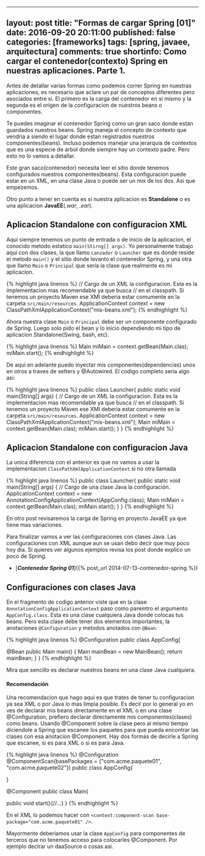 ---
layout: post
title:  "Formas de cargar Spring [01]"
date:   2016-09-20  20:11:00
published: false
categories: [frameworks]
tags: [spring, javaee, arquitectura]
comments: true
shortinfo: Como cargar el contenedor(contexto) Spring en nuestras aplicaciones. Parte 1.
----------------------------------------------------------------------------------------

Antes de detallar varias formas como podemos correr Spring en nuestras aplicaciones, es necesario que aclare un par de 
conceptos diferentes pero asociados entre si. El primero es la carga del contenedor en si mismo y la segunda es
el origen de la configuracion de nuestros beans o componentes.

Te puedes imaginar el contenedor Spring como un gran saco donde estan guardados nuestros beans. Spring maneja el concepto
de contexto que vendria a siendo el lugar donde estan registrados nuestros componentes(beans). Incluso podemos manejar
una jerarquia de contextos que es una especie de arbol donde siempre hay un contexto padre. Pero esto no lo 
vamos a detallar.

Este gran saco(contenedor) necesita leer el sitio donde tenemos configurados nuestros componentes(beans). Esta configuracion
puede estar en un XML, en una clase Java o puede ser un mix de los dos. Asi que empezemos.

Otro punto a tener en cuenta es si nuestra aplicacion es **Standalone** o es una aplicacion **JavaEE**(_.war_, _.ear_).

## Aplicacion Standalone con configuracion XML
Aqui siempre tenemos un punto de entrada o de inicio de la aplicacion, el conocido metodo estatico `main(Stirng[] args)`.
Yo personalmente trabajo aqui con dos clases, la que llamo `Lanzador` o `Launcher` que es donde reside el metodo `main()`
y el sitio donde levanto el contenedor Spring, y una otra que llamo `Main` o `Principal` que seria la clase que realmente
es mi aplicacion.

{% highlight java linenos %}
// Cargo de un XML la configuracion. Esta es la implementacion mas recomendable ya que busca
// en el classpath. Si tenemos un proyecto Maven ese XMl deberia estar comumente en la carpeta  `src/main/resources`.
ApplicationContext context = new ClassPathXmlApplicationContext("mis-beans.xml");
{% endhighlight %}<br/>

Ahora nuestra clase `Main` o `Principal` debe ser un componente configurado de Spring. Luego solo pido el bean y lo inicio
dependiendo mi tipo de aplicacion Standalone(Swing, bash, etc). 

{% highlight java linenos %}
Main miMain = context.getBean(Main.clas);
miMain.start();
{% endhighlight %}<br/>

De aqui en adelante puedo inyectar mis componentes(dependencias) unos en otros a traves de setters y @Autowired. El codigo completo
seria algo asi:

{% highlight java linenos %}
public class Launcher{
   public static void main(String[] args) {
      // Cargo de un XML la configuracion. Esta es la implementacion mas recomendable ya que busca
      // en el classpath. Si tenemos un proyecto Maven ese XMl deberia estar comumente en la carpeta  `src/main/resources`.
      ApplicationContext context = new ClassPathXmlApplicationContext("mis-beans.xml");
      Main miMain = context.getBean(Main.clas);
      miMain.start();
   }
}
{% endhighlight %}<br/>
 
 
## Aplicacion Standalone con configuracion Java
La unica diferencia con el anterior es que no vamos a usar la implementacion `ClassPathXmlApplicationContext` si no otra llamada

{% highlight java linenos %}
public class Launcher{
   public static void main(String[] args) {
      // Cargo de una clase Java la configuración.
      ApplicationContext context = new AnnotationConfigApplicationContext(AppConfig.class);
      Main miMain = context.getBean(Main.clas);
      miMain.start();
   }
}
{% endhighlight %}<br/>

En otro post revisaremos la carga de Spring en proyecto JavaEE ya que tiene mas variaciones.

Para finalizar vamos a ver las configuraciones con clases Java. Las configuraciones con XML aunque aun se usan debo decir que 
muy poco hoy dia. Si quieres ver algunos ejemplos revisa los post donde explico un poco de Spring.
 
* [_**Contenedor Spring 01**_]({% post_url 2014-07-13-contenedor-spring %})

## Configuraciones con clases Java
En el fragmento de codigo anterior viste que en la clase `AnnotationConfigApplicationContext` paso como paremtro el argumento
`AppConfig.class`. Esta es una clase cualquiera Java donde colocas tus beans. Pero esta clase debe tener dos elementos importantes,
la anotaciones `@Configuration` y metodos anotados con `@Bean`.
 
{% highlight java linenos %}
@Configuration
public class AppConfig{
   
   @Bean
   public Main main() {
      Main mainBean = new MainBean();
      return mainBean;
   }
}
{% endhighlight %}<br/> 

Mira que sencillo es declarar nuestros beans en una clase Java cualquiera.

#### Recomendación
Una recomendacion que hago aqui es que trates de tener tu configuracion ya sea XML o por Java lo mas limpia posible. Es decir por lo general
yo en ves de declarar mis beans directamente en el XML o en una clase @Configuration, prefiero declarar directamente mis componentes(clases)
como beans. Usando @Component sobre la clase pero al mismo tiempo diciendole a Spring que escanee los paquetes para que pueda encontrar
las clases con esa anotacion @Component. Hay dos formas de decirle a Spring que escanee, si es para XML o si es para Java.

{% highlight java linenos %}
@Configuration
@ComponentScan(basePackages = {"com.acme.paquete01", "com.acme.paquete02"})
public class AppConfig{
   

}

@Component
public class Main{

   public void start(){//...}
}
{% endhighlight %}<br/>


En el XML lo podemos hacer con `<context:component-scan base-package="com.acme.paquete01" />`.

Mayormente deberiamos usar la clase `AppConfig` para componentes de terceros que no tenemos acceso para colocarles @Component. Por ejemplo
 declrar un daaSource  o cosas asi.






